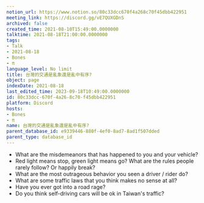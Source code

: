 ```yaml
---
notion_url: https://www.notion.so/80c33dcc670f4a268c70f45dbb422951
meeting_link: https://discord.gg/vE7QUXGDnS
archived: false
created_time: 2021-08-10T15:49:00.0000000
talktime: 2021-08-18T21:00:00.0000000
tags:
- Talk
- 2021-08-18
- Bones
- π
language_level: No limit
title: 台灣的交通是亂象還是亂中有序?
object: page
indexDate: 2021-08-18
last_edited_time: 2023-09-18T10:49:00.0000000
id: 80c33dcc-670f-4a26-8c70-f45dbb422951
platform: Discord
hosts:
- Bones
- π
name: 台灣的交通是亂象還是亂中有序?
parent_database_id: e9339446-880f-4ef0-8ad7-8ad1f507dded
parent_type: database_id
---
```


   - What are the misdemeanors that has happened to you and your vehicle?
   - Red light means stop, green light means go?
What are the rules people rarely follow? Or happily break?
   - What are the most outrageous behavior you seen a driver / rider do?
   - What are some traffic laws that you think makes no sense at all?
   - Have you ever got into a road rage?
   - Do you think self-driving cars will be ok in Taiwan's traffic?











